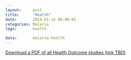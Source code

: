 ```yaml
---
layout:     post
title:      "Health"
date:       2014-01-14 00:00:01
categories: Malaria
tags:       health

data:       malaria-health
---
```


[Download a PDF of all Health Outcome studies (link TBD)]()